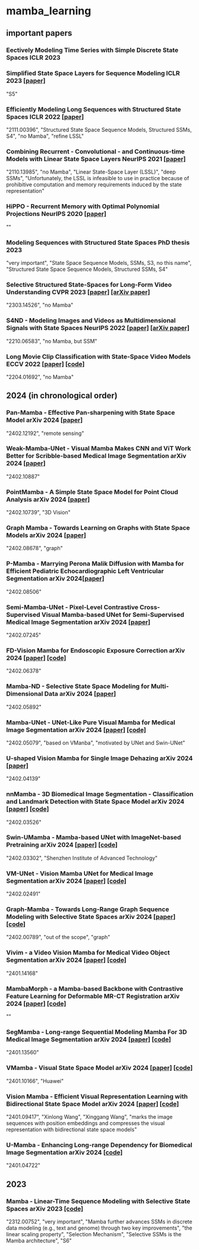 # mamba_learning

## important papers
### Eectively Modeling Time Series with Simple Discrete State Spaces ICLR 2023
### Simplified State Space Layers for Sequence Modeling ICLR 2023 [[paper]](https://arxiv.org/abs/2208.04933)
"S5"
### Efficiently Modeling Long Sequences with Structured State Spaces ICLR 2022 [[paper]](https://arxiv.org/abs/2111.00396)
"2111.00396", "Structured State Space Sequence Models, Structured SSMs, S4", "no Mamba", "refine LSSL"
### Combining Recurrent - Convolutional - and Continuous-time Models with Linear State Space Layers NeurIPS 2021 [[paper]](https://proceedings.neurips.cc/paper_files/paper/2021/hash/05546b0e38ab9175cd905eebcc6ebb76-Abstract.html)
"2110.13985", "no Mamba", "Linear State-Space Layer (LSSL)", "deep SSMs", "Unfortunately, the LSSL is infeasible to use in practice because of prohibitive computation and memory requirements induced by the state representation"
### HiPPO - Recurrent Memory with Optimal Polynomial Projections NeurIPS 2020 [[paper]](https://proceedings.neurips.cc/paper/2020/hash/102f0bb6efb3a6128a3c750dd16729be-Abstract.html)
""
### Modeling Sequences with Structured State Spaces PhD thesis 2023
"very important", "State Space Sequence Models, SSMs, S3, no this name", "Structured State Space Sequence Models, Structured SSMs, S4"
### Selective Structured State-Spaces for Long-Form Video Understanding CVPR 2023 [[paper]](https://openaccess.thecvf.com/content/CVPR2023/html/Wang_Selective_Structured_State-Spaces_for_Long-Form_Video_Understanding_CVPR_2023_paper.html) [[arXiv paper]](https://arxiv.org/abs/2303.14526)
"2303.14526", "no Mamba"
### S4ND - Modeling Images and Videos as Multidimensional Signals with State Spaces NeurIPS 2022 [[paper]](https://papers.nips.cc/paper_files/paper/2022/hash/13388efc819c09564c66ab2dc8463809-Abstract-Conference.html) [[arXiv paper]](https://arxiv.org/abs/2210.06583)
"2210.06583", "no Mamba, but SSM"
### Long Movie Clip Classification with State-Space Video Models ECCV 2022 [[paper]](https://arxiv.org/abs/2204.01692) [[code]](https://github.com/md-mohaiminul/ViS4mer)
"2204.01692", "no Mamba"


## 2024 (in chronological order)
### Pan-Mamba - Effective Pan-sharpening with State Space Model arXiv 2024 [[paper]](https://arxiv.org/abs/2402.12192)
"2402.12192", "remote sensing"
### Weak-Mamba-UNet - Visual Mamba Makes CNN and ViT Work Better for Scribble-based Medical Image Segmentation arXiv 2024 [[paper]](https://arxiv.org/abs/2402.10887)
"2402.10887"
### PointMamba - A Simple State Space Model for Point Cloud Analysis arXiv 2024 [[paper]](https://arxiv.org/abs/2402.10739)
"2402.10739", "3D Vision"
### Graph Mamba - Towards Learning on Graphs with State Space Models arXiv 2024 [[paper]](https://arxiv.org/abs/2402.08678)
"2402.08678", "graph"
### P-Mamba - Marrying Perona Malik Diffusion with Mamba for Efficient Pediatric Echocardiographic Left Ventricular Segmentation arXiv 2024[[paper]](https://arxiv.org/abs/2402.08506)
"2402.08506"
### Semi-Mamba-UNet - Pixel-Level Contrastive Cross-Supervised Visual Mamba-based UNet for Semi-Supervised Medical Image Segmentation arXiv 2024 [[paper]](https://arxiv.org/abs/2402.07245)
"2402.07245"
### FD-Vision Mamba for Endoscopic Exposure Correction arXiv 2024 [[paper]](https://arxiv.org/abs/2402.06378) [[code]]()
"2402.06378"
### Mamba-ND - Selective State Space Modeling for Multi-Dimensional Data arXiv 2024 [[paper]](https://arxiv.org/abs/2402.05892)
"2402.05892"
### Mamba-UNet - UNet-Like Pure Visual Mamba for Medical Image Segmentation arXiv 2024 [[paper]](https://arxiv.org/abs/2402.05079) [[code]](https://github.com/ziyangwang007/Mamba-UNet)
"2402.05079", "based on VManba", "motivated by UNet and Swin-UNet"
### U-shaped Vision Mamba for Single Image Dehazing arXiv 2024 [[paper]](https://arxiv.org/abs/2402.04139)
"2402.04139"
### nnMamba - 3D Biomedical Image Segmentation - Classification and Landmark Detection with State Space Model arXiv 2024 [[paper]](https://arxiv.org/abs/2402.03526) [[code]](https://github.com/lhaof/nnMamba)
"2402.03526"
### Swin-UMamba - Mamba-based UNet with ImageNet-based Pretraining arXiv 2024 [[paper]](https://arxiv.org/abs/2402.03302) [[code]](https://github.com/JiarunLiu/Swin-UMamba)
"2402.03302", "Shenzhen Institute of Advanced Technology"
### VM-UNet - Vision Mamba UNet for Medical Image Segmentation arXiv 2024 [[paper]](https://arxiv.org/abs/2402.02491) [[code]](https://github.com/JCruan519/VM-UNet)
"2402.02491"
### Graph-Mamba - Towards Long-Range Graph Sequence Modeling with Selective State Spaces arXiv 2024 [[paper]](https://arxiv.org/abs/2402.00789) [[code]](https://github.com/bowang-lab/Graph-Mamba)
"2402.00789", "out of the scope", "graph"
### Vivim - a Video Vision Mamba for Medical Video Object Segmentation arXiv 2024 [[paper]](https://arxiv.org/abs/2401.14168) [[code]](https://github.com/scott-yjyang/Vivim)
"2401.14168"
### MambaMorph - a Mamba-based Backbone with Contrastive Feature Learning for Deformable MR-CT Registration arXiv 2024 [[paper]](https://arxiv.org/abs/2401.13934) [[code]](https://github.com/Guo-Stone/MambaMorph)
""
### SegMamba - Long-range Sequential Modeling Mamba For 3D Medical Image Segmentation arXiv 2024 [[paper]](https://arxiv.org/abs/2401.13560) [[code]](https://github.com/ge-xing/SegMamba)
"2401.13560"
### VMamba - Visual State Space Model arXiv 2024 [[paper]](https://arxiv.org/abs/2401.10166) [[code]](https://github.com/MzeroMiko/VMamba)
"2401.10166", "Huawei"
### Vision Mamba - Efficient Visual Representation Learning with Bidirectional State Space Model arXiv 2024 [[paper]](https://arxiv.org/abs/2401.09417) [[code]](https://github.com/hustvl/Vim)
"2401.09417", "Xinlong Wang", "Xinggang Wang", "marks the image sequences with position embeddings and compresses the visual representation with bidirectional state space models"
### U-Mamba - Enhancing Long-range Dependency for Biomedical Image Segmentation arXiv 2024 [[code]](https://github.com/bowang-lab/U-Mamba)
"2401.04722"

## 2023
### Mamba - Linear-Time Sequence Modeling with Selective State Spaces arXiv 2023 [[code]](https://github.com/state-spaces/mamba)
"2312.00752", "very important", "Mamba further advances SSMs in discrete data modeling (e.g., text and genome) through two key improvements", "the linear scaling property", "Selection Mechanism", "Selective SSMs is the Mamba architecture", "S6"
